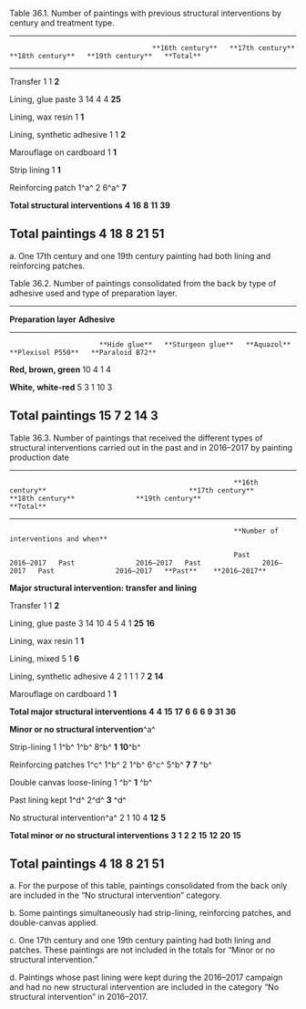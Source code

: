 Table 36.1. Number of paintings with previous structural interventions by century and treatment type.

  ----------------------------------------------------------------------------------------------------------------------------
                                       **16th century**   **17th century**   **18th century**   **19th century**   **Total**
  ------------------------------------ ------------------ ------------------ ------------------ ------------------ -----------
  Transfer                             1                  1                                                        **2**

  Lining, glue paste                   3                  14                 4                  4                  **25**

  Lining, wax resin                                                                             1                  **1**

  Lining, synthetic adhesive                                                 1                  1                  **2**

  Marouflage on cardboard                                                    1                                     **1**

  Strip lining                                            1                                                        **1**

  Reinforcing patch                                       1^a^               2                  6^a^               **7**

  **Total structural interventions**   **4**              **16**             **8**              **11**             **39**

  **Total paintings**                  **4**              **18**             **8**              **21**             **51**
  ----------------------------------------------------------------------------------------------------------------------------

a\. One 17th century and one 19th century painting had both lining and reinforcing patches.

Table 36.2. Number of paintings consolidated from the back by type of adhesive used and type of preparation layer.

  ----------------------------------------------------------------------------------------------------------------
  **Preparation layer**   **Adhesive**                                                          
  ----------------------- --------------- ------------------- ------------- ------------------- ------------------
                          **Hide glue**   **Sturgeon glue**   **Aquazol**   **Plexisol P550**   **Paraloid B72**

  **Red, brown, green**   10              4                   1             4                   

  **White, white-red**    5               3                   1             10                  3

  **Total paintings**     **15**          **7**               **2**         **14**              **3**
  ----------------------------------------------------------------------------------------------------------------

Table 36.3. Number of paintings that received the different types of structural interventions carried out in the past and in 2016–2017 by painting production date

  ---------------------------------------------------------------------------------------------------------------------------------------------------------------------------------------------------------------------------------------
                                                           **16th century**                                   **17th century**               **18th century**               **19th century**               **Total**                   
  -------------------------------------------------------- -------------------------------------- ----------- ------------------ ----------- ------------------ ----------- ------------------ ----------- ----------- --------------- --
                                                           **Number of interventions and when**                                                                                                                                        

                                                           Past                                   2016–2017   Past               2016–2017   Past               2016–2017   Past               2016–2017   **Past**    **2016–2017**   

  **Major structural intervention: transfer and lining**                                                                                                                                                                               

  Transfer                                                 1                                                  1                                                                                            **2**                       

  Lining, glue paste                                       3                                                  14                 10          4                  5           4                  1           **25**      **16**          

  Lining, wax resin                                                                                                                                                         1                              **1**                       

  Lining, mixed                                                                                                                  5                                                             1                       **6**           

  Lining, synthetic adhesive                                                                      4                              2           1                  1           1                  7           **2**       **14**          

  Marouflage on cardboard                                                                                                                    1                                                             **1**                       

  **Total major structural interventions**                 **4**                                  **4**       **15**             **17**      **6**              **6**       **6**              **9**       **31**      **36**          

  **Minor or no structural intervention**^a^                                                                                                                                                                                           

  Strip-lining                                                                                                1                  1^b^                           1^b^                           8^b^        **1**       **10**^b^       

  Reinforcing patches                                                                                         1^c^               1^b^        2                  1^b^        6^c^               5^b^        **7**       **7** ^b^       

  Double canvas loose-lining                                                                                                     1 ^b^                                                                                 **1** ^b^       

  Past lining kept                                                                                                                                              1^d^                           2^d^                    **3** ^d^       

  No structural intervention^a^                                                                               2                                                 1           10                 4           **12**      **5**           

  **Total minor or no structural interventions**                                                              **3**              **1**       **2**              **2**       **15**             **12**      **20**      **15**          

  **Total paintings**                                      **4**                                              **18**                         **8**                          **21**                         **51**                      
  ---------------------------------------------------------------------------------------------------------------------------------------------------------------------------------------------------------------------------------------

a\. For the purpose of this table, paintings consolidated from the back only are included in the “No structural intervention” category.

b\. Some paintings simultaneously had strip-lining, reinforcing patches, and double-canvas applied.

c\. One 17th century and one 19th century painting had both lining and patches. These paintings are not included in the totals for “Minor or no structural intervention.”

d\. Paintings whose past lining were kept during the 2016–2017 campaign and had no new structural intervention are included in the category “No structural intervention” in 2016–2017.

